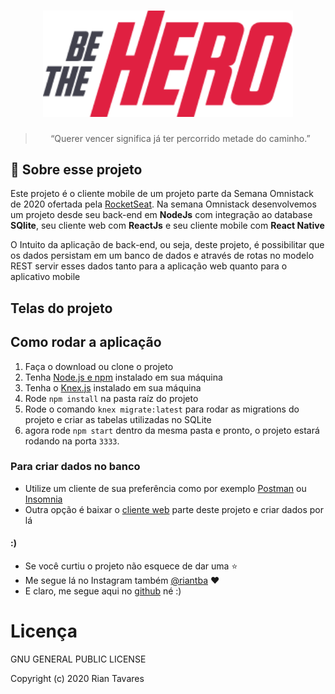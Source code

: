 <h1 align="center">
    <img alt="Launchbase" src="imgs/logo@3x.png" width="400px" />
</h1>

<blockquote align="center">“Querer vencer significa já ter percorrido metade do caminho.”</blockquote>


## :rocket: Sobre esse projeto
<p>Este projeto é o cliente mobile de um projeto parte da Semana Omnistack de 2020 ofertada pela <a href="https://rocketseat.com.br/" target="_blank"> RocketSeat</a>. 
Na semana Omnistack desenvolvemos um projeto desde seu back-end em <strong>NodeJs</strong> com integração ao database<strong> SQlite</strong>, seu cliente web com <strong>ReactJs</strong>  e seu cliente mobile com <strong>React Native</strong>  </p>
<p>O Intuito da aplicação de back-end, ou seja, deste projeto, é possibilitar que os dados persistam em um banco de dados e através de rotas no modelo REST servir esses dados tanto para a aplicação web quanto para o aplicativo mobile</p>

## Telas do projeto




## Como rodar a aplicação

1. Faça o download ou clone o projeto
2. Tenha [Node.js e npm](https://nodejs.org/it/) instalado em sua máquina 
3. Tenha o [Knex.js](http://knexjs.org/) instalado em sua máquina
4. Rode `npm install` na pasta raíz do projeto
6. Rode o comando `knex migrate:latest` para rodar as migrations do projeto e criar as tabelas utilizadas no SQLite
6. agora rode `npm start` dentro da mesma pasta e pronto, o projeto estará rodando na porta `3333`.


### Para criar dados no banco
- Utilize um cliente de sua preferência como por exemplo [Postman](https://www.postman.com/) ou [Insomnia](https://insomnia.rest/)
- Outra opção é baixar o [cliente web](https://github.com/RianTavares/be-the-hero-front/tree/master/client) parte deste projeto e criar dados por lá

#### :)
- Se você curtiu o projeto não esquece de dar uma :star: 
- Me segue lá no Instagram também [@riantba](https://www.instagram.com/riantba/) :heart:
- E claro, me segue aqui no [github](https://github.com/RianTavares) né :)


<h1>Licença</h1>

GNU GENERAL PUBLIC LICENSE

Copyright (c) 2020 Rian Tavares 






